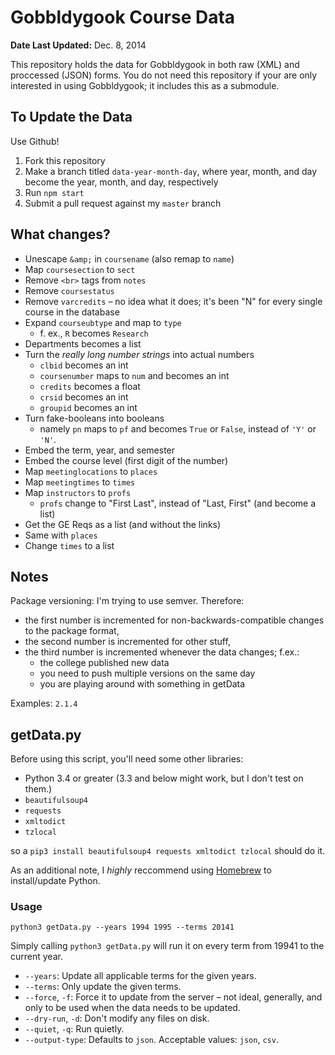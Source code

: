 Gobbldygook Course Data
=======================

**Date Last Updated:** Dec. 8, 2014

This repository holds the data for Gobbldygook in both raw (XML) and proccessed (JSON) forms. You do not need this repository if your are only interested in using Gobbldygook; it includes this as a submodule.



To Update the Data
------------------

Use Github!

1. Fork this repository
2. Make a branch titled `data-year-month-day`, where year, month, and day become the year, month, and day, respectively
3. Run `npm start`
4. Submit a pull request against my `master` branch



What changes?
-------------

- Unescape `&amp;` in `coursename` (also remap to `name`)
- Map `coursesection` to `sect`
- Remove `<br>` tags from `notes`
- Remove `coursestatus`
- Remove `varcredits`
    – no idea what it does; it's been "N" for every single course in the database
- Expand `courseubtype` and map to `type`
    - f. ex., `R` becomes `Research`
- Departments becomes a list
- Turn the *really long number strings* into actual numbers
    - `clbid` becomes an int
    - `coursenumber` maps to `num` and becomes an int
    - `credits` becomes a float
    - `crsid` becomes an int
    - `groupid` becomes an int
- Turn fake-booleans into booleans
  - namely `pn` maps to `pf` and becomes `True` or `False`, instead of `'Y'` or `'N'`.
- Embed the term, year, and semester
- Embed the course level (first digit of the number)
- Map `meetinglocations` to `places`
- Map `meetingtimes` to `times`
- Map `instructors` to `profs`
  - `profs` change to "First Last", instead of "Last, First" (and become a list)
- Get the GE Reqs as a list (and without the links)
- Same with `places`
- Change `times` to a list



Notes
-----

Package versioning: I'm trying to use semver. Therefore:

- the first number is incremented for non-backwards-compatible changes to the package format,
- the second number is incremented for other stuff,
- the third number is incremented whenever the data changes; f.ex.:
    - the college published new data
    - you need to push multiple versions on the same day
    - you are playing around with something in getData

Examples: `2.1.4`


getData.py
----------

Before using this script, you'll need some other libraries:

- Python 3.4 or greater (3.3 and below might work, but I don't test on them.)
- `beautifulsoup4`
- `requests`
- `xmltodict`
- `tzlocal`

so a `pip3 install beautifulsoup4 requests xmltodict tzlocal` should do it.

As an additional note, I *highly* reccommend using [Homebrew](http://brew.sh) to install/update Python.


### Usage

`python3 getData.py --years 1994 1995 --terms 20141`

Simply calling `python3 getData.py` will run it on every term from 19941 to the current year.

- `--years`: Update all applicable terms for the given years.
- `--terms`: Only update the given terms.
- `--force`, `-f`: Force it to update from the server – not ideal, generally, and only to be used when the data needs to be updated.
- `--dry-run`, `-d`: Don't modify any files on disk.
- `--quiet`, `-q`: Run quietly.
- `--output-type`: Defaults to `json`. Acceptable values: `json`, `csv`.

